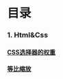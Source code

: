 # 目录

### 1. Html&Css
#### [CSS选择器的权重](./HtmlAndCss/CSS选择器的权重.md)
#### [等比缩放](./HtmlAndCss/等比缩放.md)
